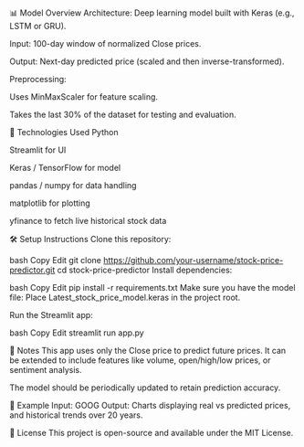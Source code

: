 📊 Model Overview
Architecture: Deep learning model built with Keras (e.g., LSTM or GRU).

Input: 100-day window of normalized Close prices.

Output: Next-day predicted price (scaled and then inverse-transformed).

Preprocessing:

Uses MinMaxScaler for feature scaling.

Takes the last 30% of the dataset for testing and evaluation.

🧪 Technologies Used
Python

Streamlit for UI

Keras / TensorFlow for model

pandas / numpy for data handling

matplotlib for plotting

yfinance to fetch live historical stock data

🛠️ Setup Instructions
Clone this repository:

bash
Copy
Edit
git clone https://github.com/your-username/stock-price-predictor.git
cd stock-price-predictor
Install dependencies:

bash
Copy
Edit
pip install -r requirements.txt
Make sure you have the model file:
Place Latest_stock_price_model.keras in the project root.

Run the Streamlit app:

bash
Copy
Edit
streamlit run app.py


📝 Notes
This app uses only the Close price to predict future prices. It can be extended to include features like volume, open/high/low prices, or sentiment analysis.

The model should be periodically updated to retain prediction accuracy.

📌 Example
Input: GOOG
Output: Charts displaying real vs predicted prices, and historical trends over 20 years.

📃 License
This project is open-source and available under the MIT License.
